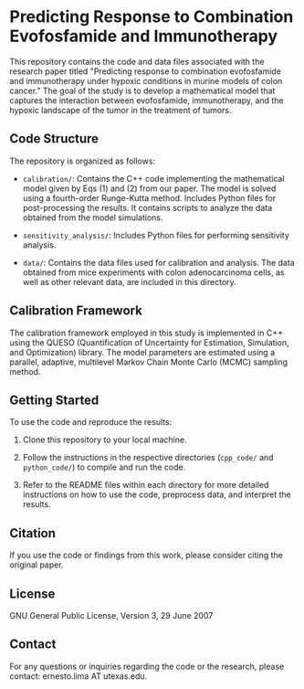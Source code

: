 # Predicting Response to Combination Evofosfamide and Immunotherapy

This repository contains the code and data files associated with the research paper titled "Predicting response to combination evofosfamide and immunotherapy under hypoxic conditions in murine models of colon cancer." The goal of the study is to develop a mathematical model that captures the interaction between evofosfamide, immunotherapy, and the hypoxic landscape of the tumor in the treatment of tumors.

## Code Structure

The repository is organized as follows:

- `calibration/`: Contains the C++ code implementing the mathematical model given by Eqs (1) and (2) from our paper. The model is solved using a fourth-order Runge-Kutta method. Includes Python files for post-processing the results. It contains scripts to analyze the data obtained from the model simulations.

- `sensitivity_analysis/`: Includes Python files for performing sensitivity analysis.

- `data/`: Contains the data files used for calibration and analysis. The data obtained from mice experiments with colon adenocarcinoma cells, as well as other relevant data, are included in this directory.

## Calibration Framework

The calibration framework employed in this study is implemented in C++ using the QUESO (Quantification of Uncertainty for Estimation, Simulation, and Optimization) library. The model parameters are estimated using a parallel, adaptive, multilevel Markov Chain Monte Carlo (MCMC) sampling method.

## Getting Started

To use the code and reproduce the results:

1. Clone this repository to your local machine.

2. Follow the instructions in the respective directories (`cpp_code/` and `python_code/`) to compile and run the code.

3. Refer to the README files within each directory for more detailed instructions on how to use the code, preprocess data, and interpret the results.

## Citation

If you use the code or findings from this work, please consider citing the original paper.

## License

GNU General Public License, Version 3, 29 June 2007

## Contact

For any questions or inquiries regarding the code or the research, please contact: ernesto.lima AT utexas.edu.
